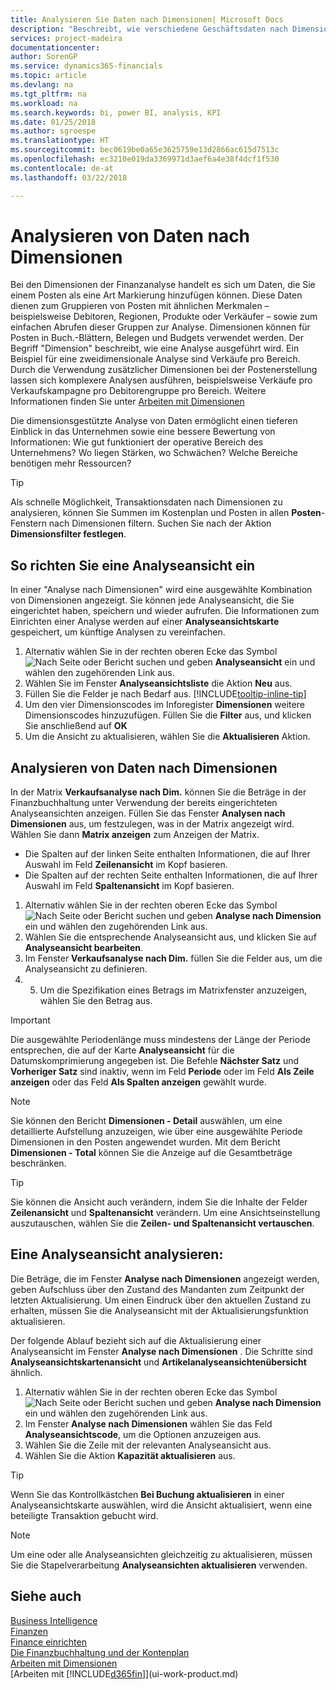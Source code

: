 ```yaml
---
title: Analysieren Sie Daten nach Dimensionen| Microsoft Docs
description: "Beschreibt, wie verschiedene Geschäftsdaten nach Dimensionen analysiert werden."
services: project-madeira
documentationcenter: 
author: SorenGP
ms.service: dynamics365-financials
ms.topic: article
ms.devlang: na
ms.tgt_pltfrm: na
ms.workload: na
ms.search.keywords: bi, power BI, analysis, KPI
ms.date: 01/25/2018
ms.author: sgroespe
ms.translationtype: HT
ms.sourcegitcommit: bec0619be0a65e3625759e13d2866ac615d7513c
ms.openlocfilehash: ec3210e019da3369971d3aef6a4e38f4dcf1f530
ms.contentlocale: de-at
ms.lasthandoff: 03/22/2018

---
```

#  <a name="analyze-data-by-dimensions"></a>Analysieren von Daten nach Dimensionen
Bei den Dimensionen der Finanzanalyse handelt es sich um Daten, die Sie einem Posten als eine Art Markierung hinzufügen können. Diese Daten dienen zum Gruppieren von Posten mit ähnlichen Merkmalen – beispielsweise Debitoren, Regionen, Produkte oder Verkäufer – sowie zum einfachen Abrufen dieser Gruppen zur Analyse. Dimensionen können für Posten in Buch.-Blättern, Belegen und Budgets verwendet werden. Der Begriff "Dimension" beschreibt, wie eine Analyse ausgeführt wird. Ein Beispiel für eine zweidimensionale Analyse sind Verkäufe pro Bereich. Durch die Verwendung zusätzlicher Dimensionen bei der Postenerstellung lassen sich komplexere Analysen ausführen, beispielsweise Verkäufe pro Verkaufskampagne pro Debitorengruppe pro Bereich. Weitere Informationen finden Sie unter [Arbeiten mit Dimensionen](finance-dimensions.md)

Die dimensionsgestützte Analyse von Daten ermöglicht einen tieferen Einblick in das Unternehmen sowie eine bessere Bewertung von Informationen: Wie gut funktioniert der operative Bereich des Unternehmens? Wo liegen Stärken, wo Schwächen? Welche Bereiche benötigen mehr Ressourcen?

> [!TIP]
> Als schnelle Möglichkeit, Transaktionsdaten nach Dimensionen zu analysieren, können Sie Summen im Kostenplan und Posten in allen **Posten**-Fenstern nach Dimensionen filtern. Suchen Sie nach der Aktion **Dimensionsfilter festlegen**.

## <a name="to-set-up-an-analysis-view"></a>So richten Sie eine Analyseansicht ein  
In einer "Analyse nach Dimensionen" wird eine ausgewählte Kombination von Dimensionen angezeigt. Sie können jede Analyseansicht, die Sie eingerichtet haben, speichern und wieder aufrufen. Die Informationen zum Einrichten einer Analyse werden auf einer **Analyseansichtskarte** gespeichert, um künftige Analysen zu vereinfachen.  

1. Alternativ wählen Sie in der rechten oberen Ecke das Symbol ![Nach Seite oder Bericht suchen](media/ui-search/search_small.png "Nach Seite oder Bericht suchen") und geben **Analyseansicht** ein und wählen den zugehörenden Link aus.  
2. Wählen Sie im Fenster **Analyseansichtsliste** die Aktion **Neu** aus.
3. Füllen Sie die Felder je nach Bedarf aus. [!INCLUDE[tooltip-inline-tip](includes/tooltip-inline-tip_md.md)]
4. Um den vier Dimensionscodes im Inforegister **Dimensionen** weitere Dimensionscodes hinzuzufügen. Füllen Sie die **Filter** aus, und klicken Sie anschließend auf **OK**  
5. Um die Ansicht zu aktualisieren, wählen Sie die **Aktualisieren** Aktion.

## <a name="to-analyze-by-dimensions"></a>Analysieren von Daten nach Dimensionen
In der Matrix **Verkaufsanalyse nach Dim.** können Sie die Beträge in der Finanzbuchhaltung unter Verwendung der bereits eingerichteten Analyseansichten anzeigen. Füllen Sie das Fenster **Analysen nach Dimensionen** aus, um festzulegen, was in der Matrix angezeigt wird. Wählen Sie dann **Matrix anzeigen** zum Anzeigen der Matrix.  

- Die Spalten auf der linken Seite enthalten Informationen, die auf Ihrer Auswahl im Feld **Zeilenansicht** im Kopf basieren.  
- Die Spalten auf der rechten Seite enthalten Informationen, die auf Ihrer Auswahl im Feld **Spaltenansicht** im Kopf basieren.  

1. Alternativ wählen Sie in der rechten oberen Ecke das Symbol ![Nach Seite oder Bericht suchen](media/ui-search/search_small.png "Nach Seite oder Bericht suchen") und geben **Analyse nach Dimension** ein und wählen den zugehörenden Link aus.  
2. Wählen Sie die entsprechende Analyseansicht aus, und klicken Sie auf **Analyseansicht bearbeiten**.
3. Im Fenster **Verkaufsanalyse nach Dim.** füllen Sie die Felder aus, um die Analyseansicht zu definieren.
4. 5. Um die Spezifikation eines Betrags im Matrixfenster anzuzeigen, wählen Sie den Betrag aus.  

> [!IMPORTANT]  
>   Die ausgewählte Periodenlänge muss mindestens der Länge der Periode entsprechen, die auf der Karte **Analyseansicht** für die Datumskomprimierung angegeben ist. Die Befehle **Nächster Satz** und **Vorheriger Satz** sind inaktiv, wenn im Feld **Periode** oder im Feld **Als Zeile anzeigen** oder das Feld **Als Spalten anzeigen** gewählt wurde.  

> [!NOTE]  
>   Sie können den Bericht **Dimensionen - Detail** auswählen, um eine detaillierte Aufstellung anzuzeigen, wie über eine ausgewählte Periode Dimensionen in den Posten angewendet wurden. Mit dem Bericht **Dimensionen - Total** können Sie die Anzeige auf die Gesamtbeträge beschränken.  

> [!TIP]  
>   Sie können die Ansicht auch verändern, indem Sie die Inhalte der Felder **Zeilenansicht** und **Spaltenansicht** verändern. Um eine Ansichtseinstellung auszutauschen, wählen Sie die **Zeilen- und Spaltenansicht vertauschen**.

## <a name="to-update-an-analysis-view"></a>Eine Analyseansicht analysieren:  
Die Beträge, die im Fenster **Analyse nach Dimensionen** angezeigt werden, geben Aufschluss über den Zustand des Mandanten zum Zeitpunkt der letzten Aktualisierung. Um einen Eindruck über den aktuellen Zustand zu erhalten, müssen Sie die Analyseansicht mit der Aktualisierungsfunktion aktualisieren.

Der folgende Ablauf bezieht sich auf die Aktualisierung einer Analyseansicht im Fenster **Analyse nach Dimensionen** . Die Schritte sind **Analyseansichtskartenansicht** und **Artikelanalyseansichtenübersicht** ähnlich.  

1. Alternativ wählen Sie in der rechten oberen Ecke das Symbol ![Nach Seite oder Bericht suchen](media/ui-search/search_small.png "Nach Seite oder Bericht suchen") und geben **Analyse nach Dimension** ein und wählen den zugehörenden Link aus.  
2. Im Fenster **Analyse nach Dimensionen** wählen Sie das Feld **Analyseansichtscode**, um die Optionen anzuzeigen aus.  
3. Wählen Sie die Zeile mit der relevanten Analyseansicht aus.  
4. Wählen Sie die Aktion **Kapazität aktualisieren** aus.  

> [!TIP]  
>   Wenn Sie das Kontrollkästchen **Bei Buchung aktualisieren** in einer Analyseansichtskarte auswählen, wird die Ansicht aktualisiert, wenn eine beteiligte Transaktion gebucht wird.

> [!NOTE]  
>   Um eine oder alle Analyseansichten gleichzeitig zu aktualisieren, müssen Sie die Stapelverarbeitung  **Analyseansichten aktualisieren** verwenden.  

## <a name="see-also"></a>Siehe auch
[Business Intelligence](bi.md)  
[Finanzen](finance.md)  
[Finance einrichten](finance-setup-finance.md)  
[Die Finanzbuchhaltung und der Kontenplan](finance-general-ledger.md)  
[Arbeiten mit Dimensionen](finance-dimensions.md)  
[Arbeiten mit [!INCLUDE[d365fin](includes/d365fin_md.md)]](ui-work-product.md)  

